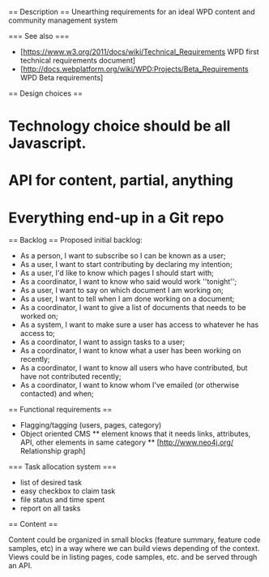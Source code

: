 == Description ==
Unearthing requirements for an ideal WPD content and community management system

=== See also ===
* [https://www.w3.org/2011/docs/wiki/Technical_Requirements WPD first technical requirements document]
* [http://docs.webplatform.org/wiki/WPD:Projects/Beta_Requirements WPD Beta requirements]

== Design choices ==
# Technology choice should be all Javascript. 
# API for content, partial, anything
# Everything end-up in a Git repo

== Backlog ==
Proposed initial backlog:
* As a person, I want to subscribe so I can be known as a user;
* As a user, I want to start contributing by declaring my intention;
* As a user, I'd like to know which pages I should start with;
* As a coordinator, I want to know who said would work ''tonight'';
* As a user, I want to say on which document I am working on;
* As a user, I want to tell when I am done working on a document;
* As a coordinator, I want to give a list of documents that needs to be worked on;
* As a system, I want to make sure a user has access to whatever he has access to;
* As a coordinator, I want to assign tasks to a user;
* As a coordinator, I want to know what a user has been working on recently;
* As a coordinator, I want to know all users who have contributed, but have not contributed recently;
* As a coordinator, I want to know whom I've emailed (or otherwise contacted) and when;

== Functional requirements ==
* Flagging/tagging (users, pages, category)
* Object oriented CMS
** element knows that it needs links, attributes, API, other elements in same category
** [http://www.neo4j.org/ Relationship graph]
 
=== Task allocation system ===
* list of desired task
* easy checkbox to claim task
* file status and time spent
* report on all tasks

== Content ==

Content could be organized in small blocks (feature summary, feature code samples, etc) in a way where we can build views depending of the context. Views could be in listing pages, code samples, etc. and be served through an API.
